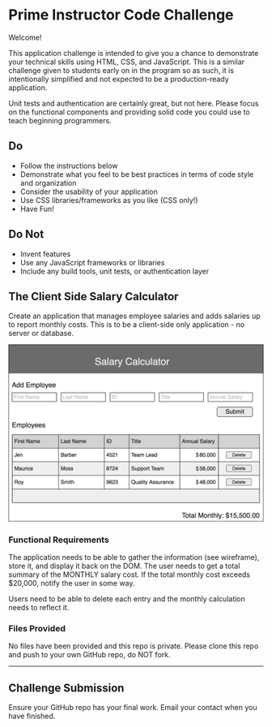 # Prime Instructor Code Challenge

Welcome!

This application challenge is intended to give you a chance to demonstrate your technical skills using HTML, CSS, and JavaScript. This is a similar challenge given to students early on in the program so as such, it is intentionally simplified and not expected to be a production-ready application. 

Unit tests and authentication are certainly great, but not here. Please focus on the functional components and providing solid code you could use to teach beginning programmers.


## Do

- Follow the instructions below
- Demonstrate what you feel to be best practices in terms of code style and organization
- Consider the usability of your application
- Use CSS libraries/frameworks as you like (CSS only!)
- Have Fun!


## Do Not

- Invent features
- Use any JavaScript frameworks or libraries
- Include any build tools, unit tests, or authentication layer


## The Client Side Salary Calculator

Create an application that manages employee salaries and adds salaries up to report monthly costs. This is to be a client-side only application - no server or database.

![Wireframe](salary-calc-wireframe.png)


### Functional Requirements

The application needs to be able to gather the information (see wireframe), store it, and display it back on the DOM. The user needs to get a total summary of the MONTHLY salary cost. If the total monthly cost exceeds $20,000, notify the user in some way.

Users need to be able to delete each entry and the monthly calculation needs to reflect it.

### Files Provided

No files have been provided and this repo is private. Please clone this repo and push to your own GitHub repo, do NOT fork.

---

## Challenge Submission

Ensure your GitHub repo has your final work. Email your contact when you have finished.
